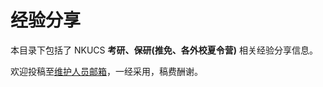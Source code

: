 # 经验分享

本目录下包括了 NKUCS **考研、保研(推免、各外校夏令营)** 相关经验分享信息。

欢迎投稿至[维护人员邮箱](mailto:emanual20@yeah.com)，一经采用，稿费酬谢。